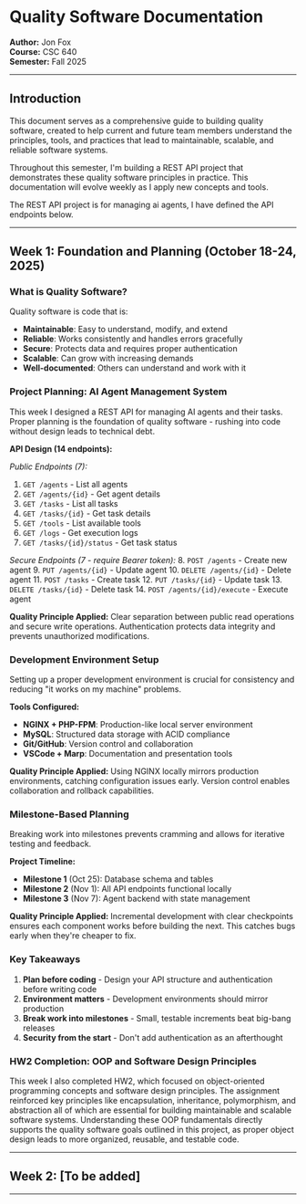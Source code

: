 # Quality Software Documentation
**Author:** Jon Fox  
**Course:** CSC 640  
**Semester:** Fall 2025

---

## Introduction

This document serves as a comprehensive guide to building quality software, created to help current and future team members understand the principles, tools, and practices that lead to maintainable, scalable, and reliable software systems.

Throughout this semester, I'm building a REST API project that demonstrates these quality software principles in practice. This documentation will evolve weekly as I apply new concepts and tools.

The REST API project is for managing ai agents, I have defined the API endpoints below.

---

## Week 1: Foundation and Planning (October 18-24, 2025)

### What is Quality Software?

Quality software is code that is:
- **Maintainable**: Easy to understand, modify, and extend
- **Reliable**: Works consistently and handles errors gracefully
- **Secure**: Protects data and requires proper authentication
- **Scalable**: Can grow with increasing demands
- **Well-documented**: Others can understand and work with it

### Project Planning: AI Agent Management System

This week I designed a REST API for managing AI agents and their tasks. Proper planning is the foundation of quality software - rushing into code without design leads to technical debt.

**API Design (14 endpoints):**

*Public Endpoints (7):*
1. `GET /agents` - List all agents
2. `GET /agents/{id}` - Get agent details
3. `GET /tasks` - List all tasks
4. `GET /tasks/{id}` - Get task details
5. `GET /tools` - List available tools
6. `GET /logs` - Get execution logs
7. `GET /tasks/{id}/status` - Get task status

*Secure Endpoints (7 - require Bearer token):*
8. `POST /agents` - Create new agent
9. `PUT /agents/{id}` - Update agent
10. `DELETE /agents/{id}` - Delete agent
11. `POST /tasks` - Create task
12. `PUT /tasks/{id}` - Update task
13. `DELETE /tasks/{id}` - Delete task
14. `POST /agents/{id}/execute` - Execute agent

**Quality Principle Applied:** Clear separation between public read operations and secure write operations. Authentication protects data integrity and prevents unauthorized modifications.

### Development Environment Setup

Setting up a proper development environment is crucial for consistency and reducing "it works on my machine" problems.

**Tools Configured:**
- **NGINX + PHP-FPM**: Production-like local server environment
- **MySQL**: Structured data storage with ACID compliance
- **Git/GitHub**: Version control and collaboration
- **VSCode + Marp**: Documentation and presentation tools

**Quality Principle Applied:** Using NGINX locally mirrors production environments, catching configuration issues early. Version control enables collaboration and rollback capabilities.

### Milestone-Based Planning

Breaking work into milestones prevents cramming and allows for iterative testing and feedback.

**Project Timeline:**
- **Milestone 1** (Oct 25): Database schema and tables
- **Milestone 2** (Nov 1): All API endpoints functional locally
- **Milestone 3** (Nov 7): Agent backend with state management

**Quality Principle Applied:** Incremental development with clear checkpoints ensures each component works before building the next. This catches bugs early when they're cheaper to fix.

### Key Takeaways

1. **Plan before coding** - Design your API structure and authentication before writing code
2. **Environment matters** - Development environments should mirror production
3. **Break work into milestones** - Small, testable increments beat big-bang releases
4. **Security from the start** - Don't add authentication as an afterthought

### HW2 Completion: OOP and Software Design Principles

This week I also completed HW2, which focused on object-oriented programming concepts and software design principles. The assignment reinforced key principles like encapsulation, inheritance, polymorphism, and abstraction all of which are essential for building maintainable and scalable software systems. Understanding these OOP fundamentals directly supports the quality software goals outlined in this project, as proper object design leads to more organized, reusable, and testable code.

---

## Week 2: [To be added]

---